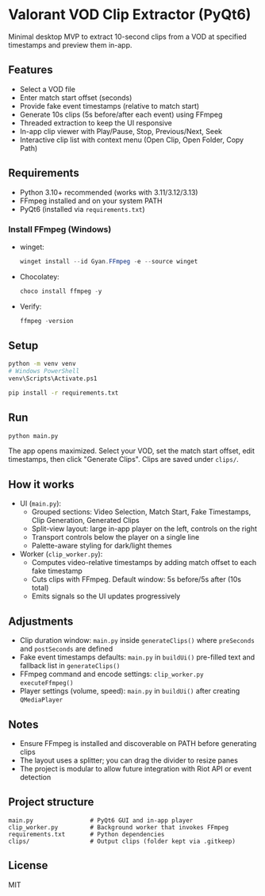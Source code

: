 # Valorant VOD Clip Extractor (PyQt6)

Minimal desktop MVP to extract 10-second clips from a VOD at specified timestamps and preview them in-app.

## Features
- Select a VOD file
- Enter match start offset (seconds)
- Provide fake event timestamps (relative to match start)
- Generate 10s clips (5s before/after each event) using FFmpeg
- Threaded extraction to keep the UI responsive
- In-app clip viewer with Play/Pause, Stop, Previous/Next, Seek
- Interactive clip list with context menu (Open Clip, Open Folder, Copy Path)

## Requirements
- Python 3.10+ recommended (works with 3.11/3.12/3.13)
- FFmpeg installed and on your system PATH
- PyQt6 (installed via `requirements.txt`)

### Install FFmpeg (Windows)
- winget:
  ```powershell
  winget install --id Gyan.FFmpeg -e --source winget
  ```
- Chocolatey:
  ```powershell
  choco install ffmpeg -y
  ```
- Verify:
  ```powershell
  ffmpeg -version
  ```

## Setup
```bash
python -m venv venv
# Windows PowerShell
venv\Scripts\Activate.ps1

pip install -r requirements.txt
```

## Run
```bash
python main.py
```
The app opens maximized. Select your VOD, set the match start offset, edit timestamps, then click "Generate Clips". Clips are saved under `clips/`.

## How it works
- UI (`main.py`):
  - Grouped sections: Video Selection, Match Start, Fake Timestamps, Clip Generation, Generated Clips
  - Split-view layout: large in-app player on the left, controls on the right
  - Transport controls below the player on a single line
  - Palette-aware styling for dark/light themes
- Worker (`clip_worker.py`):
  - Computes video-relative timestamps by adding match offset to each fake timestamp
  - Cuts clips with FFmpeg. Default window: 5s before/5s after (10s total)
  - Emits signals so the UI updates progressively

## Adjustments
- Clip duration window: `main.py` inside `generateClips()` where `preSeconds` and `postSeconds` are defined
- Fake event timestamps defaults: `main.py` in `buildUi()` pre-filled text and fallback list in `generateClips()`
- FFmpeg command and encode settings: `clip_worker.py` `executeFfmpeg()`
- Player settings (volume, speed): `main.py` in `buildUi()` after creating `QMediaPlayer`

## Notes
- Ensure FFmpeg is installed and discoverable on PATH before generating clips
- The layout uses a splitter; you can drag the divider to resize panes
- The project is modular to allow future integration with Riot API or event detection

## Project structure
```
main.py                # PyQt6 GUI and in-app player
clip_worker.py         # Background worker that invokes FFmpeg
requirements.txt       # Python dependencies
clips/                 # Output clips (folder kept via .gitkeep)
```

## License
MIT
